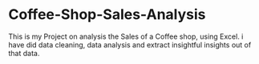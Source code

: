 # Coffee-Shop-Sales-Analysis
This is my Project on analysis the Sales of a Coffee shop, using Excel. i have did data cleaning, data analysis and extract insightful insights out of that data.
